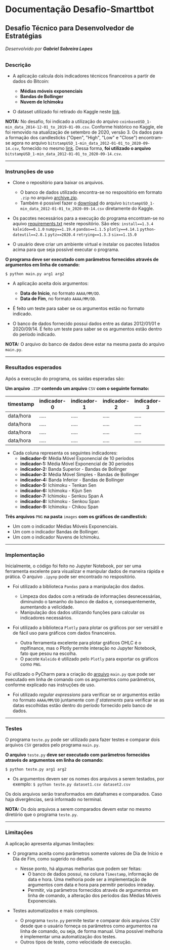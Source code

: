 # **Documentação Desafio-Smarttbot**

## Desafio Técnico para Desenvolvedor de Estratégias
###### Desenvolvido por **Gabriel Sobreira Lopes**

### Descrição

* A aplicação calcula dois indicadores técnicos financeiros a partir de dados do Bitcoin:
  * **Médias móveis exponenciais**
  * **Bandas de Bollinger**
  * **Nuvem de Ichimoku**

* O dataset utilizado foi retirado do Kaggle neste [link](https://www.kaggle.com/mczielinski/bitcoin-historical-data/data#coinbaseUSD_1-min_data_2014-12-01_to_2019-01-09.csv).

**NOTA:** No desafio, foi indicado a utilização do arquivo `coinbaseUSD_1-min_data_2014-12-01_to_2019-01-09.csv`. Conforme histórico no Kaggle, ele foi removido na atualização de setembro de 2020, versão 3. Os dados para a formação dos candlesticks ("Open", "High", "Low" e "Close") encontram-se agora no arquivo `bitstampUSD_1-min_data_2012-01-01_to_2020-09-14.csv`, fornecido no mesmo [link](https://www.kaggle.com/mczielinski/bitcoin-historical-data/data#coinbaseUSD_1-min_data_2014-12-01_to_2019-01-09.csv). Dessa forma, **foi utilizado o arquivo** `bitstampUSD_1-min_data_2012-01-01_to_2020-09-14.csv`.

***

### Instrunções de uso

* Clone o repositório para baixar os arquivos.
  * O banco de dados utilizado encontra-se no respositório em formato `.zip` no arquivo [archive.zip](https://github.com/Gabrielsldev/Desafio-Smarttbot/blob/main/archive.zip).
  * Também é possível fazer o [download](https://www.kaggle.com/mczielinski/bitcoin-historical-data/data#coinbaseUSD_1-min_data_2014-12-01_to_2019-01-09.csv) do arquivo `bitstampUSD_1-min_data_2012-01-01_to_2020-09-14.csv` diretamente do Kaggle.

* Os pacotes necessários para a execução do programa encontram-se no aquivo [requirements.txt](https://github.com/Gabrielsldev/Desafio-Smarttbot/blob/main/requirements.txt) neste repositório. São eles: 
`install==1.3.4`
`kaleido==0.1.0`
`numpy==1.19.4`
`pandas==1.1.5`
`plotly==4.14.1`
`python-dateutil==2.8.1`
`pytz==2020.4`
`retrying==1.3.3`
`six==1.15.0`

* O usuário deve criar um ambiente virtual e instalar os pacotes listados acima para que seja possível executar o programa.

**O programa deve ser executado com parâmetros fornecidos através de argumentos em linha de comando:**

`$ python main.py arg1 arg2`

* A aplicação aceita dois argumentos:
  * **Data de Início**, no formato `AAAA/MM/DD`.
  * **Data de Fim**, no formato `AAAA/MM/DD`.

* É feito um teste para saber se os argumentos estão no formato indicado.

* O banco de dados fornecido possui dados entre as datas 2012/01/01 e 2020/09/14. É feito um teste para saber se os argumentos estão dentro do período indicado.

**NOTA:** O arquivo do banco de dados deve estar na mesma pasta do arquivo `main.py`.

***

### Resultados esperados

Após a execução do programa, os saídas esperadas são:

**Um arquivo** `.ZIP` **contendo um arquivo** `CSV` **com o seguinte formato:**

|timestamp|indicador-0|indicador-1|indicador-2|indicador-3|indicador-4|indicador-5|indicador-6|indicador-7|indicador-8|indicador-9|
|---------|-----------|-----------|-----------|-----------|-----------|-----------|-----------|-----------|-----------|-----------|
|data/hora|   .....   |   .....   |   .....   |   .....   |   .....   |   .....   |   .....   |   .....   |   .....   |   .....   |
|data/hora|   .....   |   .....   |   .....   |   .....   |   .....   |   .....   |   .....   |   .....   |   .....   |   .....   |
|data/hora|   .....   |   .....   |   .....   |   .....   |   .....   |   .....   |   .....   |   .....   |   .....   |   .....   |
|data/hora|   .....   |   .....   |   .....   |   .....   |   .....   |   .....   |   .....   |   .....   |   .....   |   .....   |

* Cada coluna representa os seguintes indicadores:
  * **indicador-0:** Média Móvel Exponencial de 10 períodos
  * **indicador-1:** Média Móvel Exponencial de 30 períodos
  * **indicador-2:** Banda Superior - Bandas de Bollinger
  * **indicador-3:** Média Móvel Simples - Bandas de Bollinger
  * **indicador-4:** Banda Inferior - Bandas de Bollinger
  * **indicador-5:** Ichimoku - Tenkan Sen
  * **indicador-6:** Ichimoku - Kijun Sen
  * **indicador-7:** Ichimoku - Senkou Span A
  * **indicador-8:** Ichimoku - Senkou Span
  * **indicador-9:** Ichimoku - Chikou Span

**Três arquivos** `PNG` **na pasta** `images` **com os gráficos de candlestick:**
  * Um com o indicador Médias Móveis Exponenciais.
  * Um com o indicador Bandas de Bollinger.
  * Um com o indicador Nuvens de Ichimoku.

***

### Implementação

Inicialmente, o código foi feito no Jupyter Notebook, por ser uma ferramenta excelente para visualizar e manipular dados de maneira rápida e prática. O arquivo `.ipynp` pode ser encontrado no respositório.

* Foi utilizado a biblioteca `Pandas` para a manipulação dos dados.
  * Limpeza dos dados com a retirada de informações desnecessárias, diminuindo o tamanho do banco de dados e, consequentemente, aumentando a velicidade.
  * Manipulação dos dados utilizando funções para calcular os indicadores necessários.

* Foi utilizado a biblioteca `Plotly` para plotar os gráficos por ser versátil e de fácil uso para gráficos com dados financeiros.
  * Outra ferramenta excelente para plotar gráficos OHLC é o mplfinance, mas o Plotly permite interação no Jupyter Notebook, fato que pesou na escolha.
  * O pacote `Kaleido` é utilizado pelo `Plotly` para exportar os gráficos como `PNG`.

Foi utilizado o PyCharm para a criação do [arquivo](https://github.com/Gabrielsldev/Desafio-Smarttbot/blob/main/main.py) `main.py` que pode ser executado em linha de comando com os argumentos como parâmetros, conforme explicado nas instruções de uso.

* Foi utilizado _regular expressions_ para verificar se or argumentos estão no formato `AAAA/MM/DD` juntamente com _if statements_ para verificar se as datas escolhidas estão dentro do período fornecido pelo banco de dados.


***

### Testes

O programa `teste.py` pode ser utilizado para fazer testes e comparar dois arquivos `CSV` gerados pelo programa `main.py`.

**O arquivo** `teste.py` **deve ser executado com parâmetros fornecidos através de argumentos em linha de comando:**

`$ python teste.py arg1 arg2`

* Os argumentos devem ser os nomes dos arquivos a serem testados, por exemplo: `$ python teste.py dataset1.csv dataset2.csv`

Os dois arquivos serão transformados em dataframes e comparados. Caso haja divergências, será informado no terminal.

**NOTA:** Os dois arquivos a serem comparados devem estar no mesmo diretório que o programa `teste.py`.

***

### Limitações

A aplicação apresenta algumas limitações:

* O programa aceita como parâmetros somente valores de Dia de Início e Dia de Fim, como sugerido no desafio.
  * Nesse ponto, há algumas melhorias que podem ser feitas:
    * O banco de dados possui, na coluna `Timestamp`, informação de data e hora. Uma melhoria pode ser a implementação de argumentos com data e hora para permitir períodos intraday.
    * Permitir, via parâmetros fornecidos através de argumentos em linha de comando, a alteração dos períodos das Médias Móveis Exponenciais.

* Testes automatizados e mais complexos.
  * O programa `teste.py` permite testar e comparar dois arquivos CSV desde que o usuário forneça os parâmetros como argumentos na linha de comando, ou seja, de forma manual. Uma possível melhoria é implementar uma automatização dos testes.
  * Outros tipos de teste, como velocidade de execução.